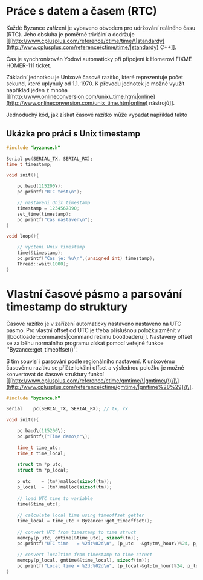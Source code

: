 # Práce s datem a časem \(RTC\)

Každé Byzance zařízení je vybaveno obvodem pro udržování reálného času \(RTC\). Jeho obsluha je poměrně triviální a dodržuje \[\[[http://www.cplusplus.com/reference/ctime/time/\|standardy](http://www.cplusplus.com/reference/ctime/time/|standardy) C++\]\].

Čas je synchronizován Yodovi automaticky při připojení k Homerovi FIXME HOMER-111 ticket.

Základní jednotkou je Unixové časové razítko, které reprezentuje počet sekund, které uplynuly od 1.1. 1970. K převodu jednotek je možné využít například jeden z mnoha \[\[[http://www.onlineconversion.com/unix\_time.htm\|online](http://www.onlineconversion.com/unix_time.htm|online) nástrojů\]\].

Jednoduchý kód, jak získat časové razítko může vypadat například takto

## Ukázka pro práci s Unix timestamp

```cpp
#include "byzance.h"

Serial pc(SERIAL_TX, SERIAL_RX);
time_t timestamp;

void init(){

    pc.baud(115200\);
    pc.printf("RTC test\n");

    // nastaveni Unix timestamp    
    timestamp = 1234567890;    
    set_time(timestamp);    
    pc.printf("Cas nastaven\n");
}

void loop(){

    // vycteni Unix timestamp    
    time(&timestamp);    
    pc.printf("Cas je: %u\n",(unsigned int) timestamp);    
    Thread::wait(1000);
}
```

# Vlastní časové pásmo a parsování timestamp do struktury

Časové razítko je v zařízení automaticky nastaveno nastaveno na UTC pásmo. Pro vlastní offset od UTC je třeba příslušnou položku změnit v \[\[bootloader:commands\|command režimu bootloaderu\]\]. Nastavený offset se za běhu normálního programu získat pomocí veřejné funkce ''Byzance::get\_timeoffset\(\)''.

S tím souvisí i parsování podle regionálního nastavení. K unixovému časovému razítku se přičte lokální offset a výslednou položku je možné konvertovat do časové struktury funkcí \[\[[http://www.cplusplus.com/reference/ctime/gmtime/\|gmtime\(\)\]\](http://www.cplusplus.com/reference/ctime/gmtime/|gmtime%28%29]\)\].

```cpp
#include "byzance.h"

Serial    pc(SERIAL_TX, SERIAL_RX); // tx, rx

void init(){

    pc.baud\(115200\);
    pc.printf\("Time demo\n"\);
    
    time_t time_utc;
    time_t time_local;
    
    struct tm *p_utc;
    struct tm *p_local;
    
    p_utc    = (tm*)malloc(sizeof(tm));
    p_local  = (tm*)malloc(sizeof(tm));
    
    // load UTC time to variable    
    time(&time_utc);
    
    // calculate local time using timeoffset getter    
    time_local = time_utc + Byzance::get_timeoffset();
    
    // convert UTC from timestamp to time struct    
    memcpy(p_utc, gmtime(&time_utc), sizeof(tm));    
    pc.printf("UTC time   = %2d:%02d\n", (p_utc  -&gt;tm\_hour\)%24, p_utc  -&gt;tm_min);
    
    // convert localtime from timestamp to time struct    
    memcpy(p_local, gmtime(&time_local), sizeof(tm));    
    pc.printf("Local time = %2d:%02d\n", (p_local-&gt;tm_hour)%24, p_local-&gt;tm_min\);
}
```



